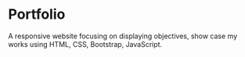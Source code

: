 # Portfolio
A responsive website focusing on displaying objectives, show case my works using HTML, CSS, Bootstrap, JavaScript.
